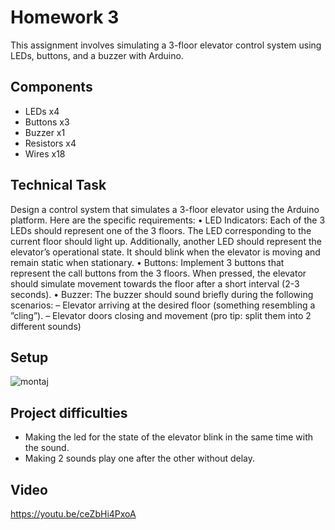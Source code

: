 #                                                            Homework 3

This assignment involves simulating a 3-floor elevator control system using LEDs, buttons, and a buzzer with Arduino.

## Components
* LEDs x4
* Buttons x3
* Buzzer x1
* Resistors x4
* Wires x18

## Technical Task
Design a control system that simulates a 3-floor elevator using the Arduino platform. Here are the specific requirements:
• LED Indicators: Each of the 3 LEDs should represent one of the 3 floors. The LED corresponding to the current floor should light up. Additionally, another LED should represent the elevator’s operational state. It should blink when the elevator is moving and remain static when stationary.
• Buttons: Implement 3 buttons that represent the call buttons from the 3 floors. When pressed, the elevator should simulate movement towards the floor after a short interval (2-3 seconds).
• Buzzer: The buzzer should sound briefly during the following scenarios:
– Elevator arriving at the desired floor (something resembling a ”cling”).
– Elevator doors closing and movement (pro tip: split them into 2 different sounds)

## Setup
![montaj]([[https://github.com/yoyo1912/IntroductionToRobotics/assets/57875242/2aa134bb-2705-4ad1-928d-2933455933d8])

## Project difficulties 
- Making the led for the state of the elevator blink in the same time with the sound.
- Making 2 sounds play one after the other without delay.

## Video
https://youtu.be/ceZbHi4PxoA
